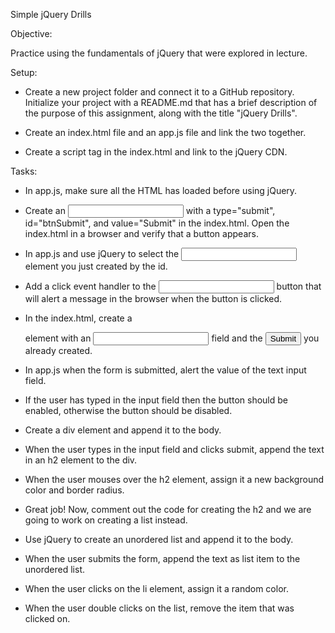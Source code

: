 Simple jQuery Drills

Objective:

Practice using the fundamentals of jQuery that were explored in lecture.

Setup:

- Create a new project folder and connect it to a GitHub repository. Initialize your project with a README.md that has a brief description of the purpose of this assignment, along with the title "jQuery Drills".

- Create an index.html file and an app.js file and link the two together.

- Create a script tag in the index.html and link to the jQuery CDN.

Tasks:

- In app.js, make sure all the HTML has loaded before using jQuery.

- Create an <input> with a type="submit", id="btnSubmit", and value="Submit" in the index.html. Open the index.html in a browser and verify that a button appears.

- In app.js and use jQuery to select the <input> element you just created by the id.

- Add a click event handler to the <input> button that will alert a message in the browser when the button is clicked.

- In the index.html, create a <form> element with an <input type="text"> field and the <input type="submit"> you already created.
  
- In app.js when the form is submitted, alert the value of the text input field.

- If the user has typed in the input field then the button should be enabled, otherwise the button should be disabled.

- Create a div element and append it to the body.

- When the user types in the input field and clicks submit, append the text in an h2 element to the div.

- When the user mouses over the h2 element, assign it a new background color and border radius.

- Great job! Now, comment out the code for creating the h2 and we are going to work on creating a list instead.

- Use jQuery to create an unordered list and append it to the body.

- When the user submits the form, append the text as list item to the unordered list.

- When the user clicks on the li element, assign it a random color.

- When the user double clicks on the list, remove the item that was clicked on. 
